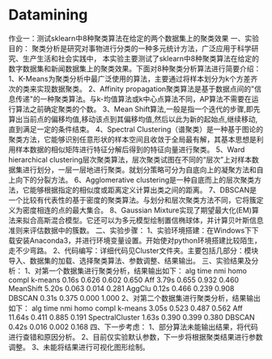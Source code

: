 # Datamining
作业一：测试sklearn中8种聚类算法在给定的两个数据集上的聚类效果
一、实验目的：
聚类分析是研究对事物进行分类的一种多元统计方法，广泛应用于科学研究、生产生活和社会实践中，
本实验主要测试了sklearn中8种聚类算法在给定的数字数据集和新闻数据集上的聚类效果。下面对8种聚类分析算法进行简要介绍：
1、K-Means为聚类分析中最广泛使用的算法，主要通过将样本划分为k个方差齐次的类来实现数据聚类。
2、Affinity propagation聚类算法是基于数据点间的"信息传递"的一种聚类算法。与k-均值算法或k中心点算法不同，AP算法不需要在运行算法之前确定聚类的个数。
3、Mean Shift算法,一般是指一个迭代的步骤,即先算出当前点的偏移均值,移动该点到其偏移均值,然后以此为新的起始点,继续移动,直到满足一定的条件结束。
4、Spectral Clustering（谱聚类）是一种基于图论的聚类方法，它能够识别任意形状的样本空间且收敛于全局最有解，其基本思想是利用样本数据的相似矩阵进行特征分解后得到的特征向量进行聚类。
5、Ward hierarchical clustering层次聚类算法，层次聚类试图在不同的“层次”上对样本数据集进行划分，一层一层地进行聚类。就划分策略可分为自底向上的凝聚方法和自上向下的分裂方法。
6、Agglomerative clustering是一种自底而上的层次聚类方法，它能够根据指定的相似度或距离定义计算出类之间的距离。
7、DBSCAN是一个比较有代表性的基于密度的聚类算法。与划分和层次聚类方法不同，它将簇定义为密度相连的点的最大集合。
8、Gaussian Mixture实现了期望最大化(EM)算法来拟合高斯混合模型。它还可以为多元模型绘制置信椭球体，并计算贝叶斯信息准则来评估数据中的簇数。
二、实验步骤：
1、实验环境搭建：在Windows下下载安装Anaconda3，并进行环境变量设置。开始使对python环境搭建比较陌生，走不少弯路。
2、代码编写：详细代码见Cluster文件夹。主要包括几部分：模块导入、数据集的加载、选择聚类算法、参数调整、结果输出。
三、实验结果及分析：
1、对第一个数据集进行聚类分析，结果输出如下：
alg             time    nmi     homo    compl
k-means         0.16s   0.626   0.602   0.650
Aff             3.79s   0.655   0.932   0.460
MeanShift       5.20s   0.063   0.014   0.281
AggClu          0.12s   0.466   0.239   0.908
DBSCAN          0.31s   0.375   0.000   1.000
2、对第二个数据集进行聚类分析，结果输出如下：
alg             time    nmi     homo    compl
k-means         3.05s   0.523   0.487   0.562
Aff             11.64s  0.411   0.885   0.191
SpectralCluster 1.63s   0.390   0.399   0.380
DBSCAN          0.42s   0.016   0.002   0.168
四、下一步考虑：
1、部分算法未能输出结果，将代码进行查错和原因分析。
2、目前仅实验默认参数，下一步将根据聚类结果进行参数调整。
3、未能将结果进行可视化图形绘制。  
